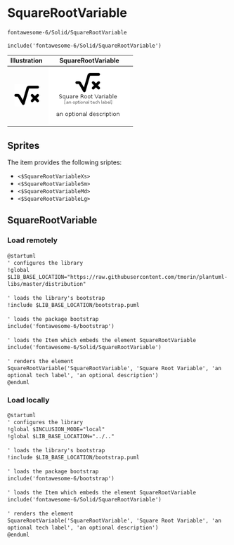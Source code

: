 # SquareRootVariable


```text
fontawesome-6/Solid/SquareRootVariable
```

```text
include('fontawesome-6/Solid/SquareRootVariable')
```



| Illustration | SquareRootVariable |
| :---: | :---: |
| ![illustration for Illustration](../../fontawesome-6/Solid/SquareRootVariable.png) | ![illustration for SquareRootVariable](../../fontawesome-6/Solid/SquareRootVariable.Local.png) |



## Sprites
The item provides the following sriptes:

- `<$SquareRootVariableXs>`
- `<$SquareRootVariableSm>`
- `<$SquareRootVariableMd>`
- `<$SquareRootVariableLg>`





## SquareRootVariable

### Load remotely
```plantuml
@startuml
' configures the library
!global $LIB_BASE_LOCATION="https://raw.githubusercontent.com/tmorin/plantuml-libs/master/distribution"

' loads the library's bootstrap
!include $LIB_BASE_LOCATION/bootstrap.puml

' loads the package bootstrap
include('fontawesome-6/bootstrap')

' loads the Item which embeds the element SquareRootVariable
include('fontawesome-6/Solid/SquareRootVariable')

' renders the element
SquareRootVariable('SquareRootVariable', 'Square Root Variable', 'an optional tech label', 'an optional description')
@enduml
```

### Load locally
```plantuml
@startuml
' configures the library
!global $INCLUSION_MODE="local"
!global $LIB_BASE_LOCATION="../.."

' loads the library's bootstrap
!include $LIB_BASE_LOCATION/bootstrap.puml

' loads the package bootstrap
include('fontawesome-6/bootstrap')

' loads the Item which embeds the element SquareRootVariable
include('fontawesome-6/Solid/SquareRootVariable')

' renders the element
SquareRootVariable('SquareRootVariable', 'Square Root Variable', 'an optional tech label', 'an optional description')
@enduml
```

